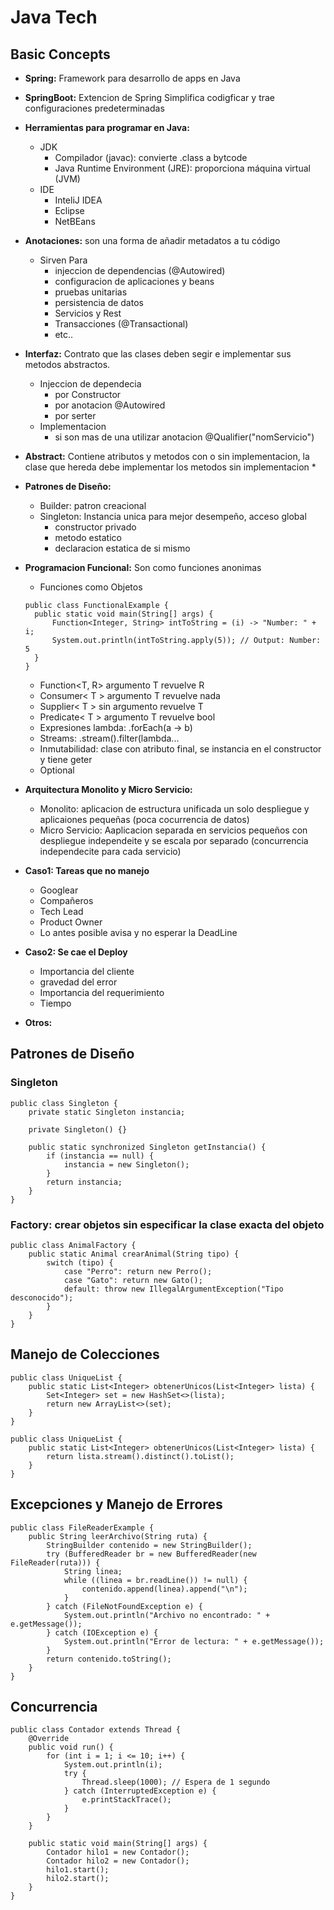 # Java Tech

## Basic Concepts
* <strong>Spring:</strong> Framework para desarrollo de apps en Java

* <strong>SpringBoot:</strong> Extencion de Spring Simplifica codigficar y trae configuraciones predeterminadas

* <strong>Herramientas para programar en Java:</strong>
  * JDK
    * Compilador (javac): convierte .class a bytcode
    * Java Runtime Environment (JRE): proporciona máquina virtual (JVM)
  * IDE
    * InteliJ IDEA
    * Eclipse
    * NetBEans

* <strong>Anotaciones:</strong> son una forma de añadir metadatos a tu código
  * Sirven Para
    * injeccion de dependencias (@Autowired)
    * configuracion de aplicaciones y beans
    * pruebas unitarias
    * persistencia de datos
    * Servicios y Rest
    * Transacciones (@Transactional)
    * etc..

* <strong>Interfaz:</strong> Contrato que las clases deben segir e implementar sus metodos abstractos.
  * Injeccion de dependecia
    * por Constructor
    * por anotacion @Autowired
    * por serter
  * Implementacion
    * si son mas de una utilizar anotacion @Qualifier("nomServicio")

* <strong>Abstract:</strong> Contiene atributos y metodos con o sin implementacion, la clase que hereda debe implementar los metodos sin implementacion
  * 

* <strong>Patrones de Diseño:</strong>
  * Builder: patron creacional
  * Singleton: Instancia unica para mejor desempeño, acceso global
    * constructor privado
    * metodo estatico
    * declaracion estatica de si mismo

* <strong>Programacion Funcional:</strong> Son como funciones anonimas
  * Funciones como Objetos
  ```
  public class FunctionalExample {
    public static void main(String[] args) {
        Function<Integer, String> intToString = (i) -> "Number: " + i;
        System.out.println(intToString.apply(5)); // Output: Number: 5
    }
  }  
  ```
    * Function<T, R> argumento T revuelve R
    * Consumer< T > argumento T revuelve nada
    * Supplier< T > sin argumento revuelve T
    * Predicate< T > argumento T revuelve bool
  * Expresiones lambda: .forEach(a -> b)
  * Streams: .stream().filter(lambda...
  * Inmutabilidad: clase con atributo final, se instancia en el constructor y tiene geter
  * Optional

* <strong>Arquitectura Monolito y Micro Servicio:</strong>
  * Monolito: aplicacion de estructura unificada un solo despliegue y aplicaiones pequeñas (poca cocurrencia de datos)
  * Micro Servicio: Aaplicacion separada en servicios pequeños con despliegue independeite y se escala por separado (concurrencia independecite para cada servicio)

* <strong>Caso1: Tareas que no manejo</strong>
  * Googlear
  * Compañeros
  * Tech Lead
  * Product Owner
  * Lo antes posible avisa y no esperar la DeadLine

* <strong>Caso2: Se cae el Deploy</strong>
  * Importancia del cliente
  * gravedad del error
  * Importancia del requerimiento
  * Tiempo

* <strong>Otros:</strong>

## Patrones de Diseño

### Singleton
```
public class Singleton {
    private static Singleton instancia;

    private Singleton() {}

    public static synchronized Singleton getInstancia() {
        if (instancia == null) {
            instancia = new Singleton();
        }
        return instancia;
    }
}

```

### Factory: crear objetos sin especificar la clase exacta del objeto
```
public class AnimalFactory {
    public static Animal crearAnimal(String tipo) {
        switch (tipo) {
            case "Perro": return new Perro();
            case "Gato": return new Gato();
            default: throw new IllegalArgumentException("Tipo desconocido");
        }
    }
}
```

## Manejo de Colecciones
```
public class UniqueList {
    public static List<Integer> obtenerUnicos(List<Integer> lista) {
        Set<Integer> set = new HashSet<>(lista);
        return new ArrayList<>(set);
    }
}
```

```
public class UniqueList {
    public static List<Integer> obtenerUnicos(List<Integer> lista) {
        return lista.stream().distinct().toList();
    }
}
```

## Excepciones y Manejo de Errores
```
public class FileReaderExample {
    public String leerArchivo(String ruta) {
        StringBuilder contenido = new StringBuilder();
        try (BufferedReader br = new BufferedReader(new FileReader(ruta))) {
            String linea;
            while ((linea = br.readLine()) != null) {
                contenido.append(linea).append("\n");
            }
        } catch (FileNotFoundException e) {
            System.out.println("Archivo no encontrado: " + e.getMessage());
        } catch (IOException e) {
            System.out.println("Error de lectura: " + e.getMessage());
        }
        return contenido.toString();
    }
}
```

## Concurrencia
```
public class Contador extends Thread {
    @Override
    public void run() {
        for (int i = 1; i <= 10; i++) {
            System.out.println(i);
            try {
                Thread.sleep(1000); // Espera de 1 segundo
            } catch (InterruptedException e) {
                e.printStackTrace();
            }
        }
    }

    public static void main(String[] args) {
        Contador hilo1 = new Contador();
        Contador hilo2 = new Contador();
        hilo1.start();
        hilo2.start();
    }
}
```
